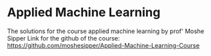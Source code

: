 # Applied Machine Learning
The solutions for the course applied machine learning by prof' Moshe Sipper
Link for the github of the course: https://github.com/moshesipper/Applied-Machine-Learning-Course
